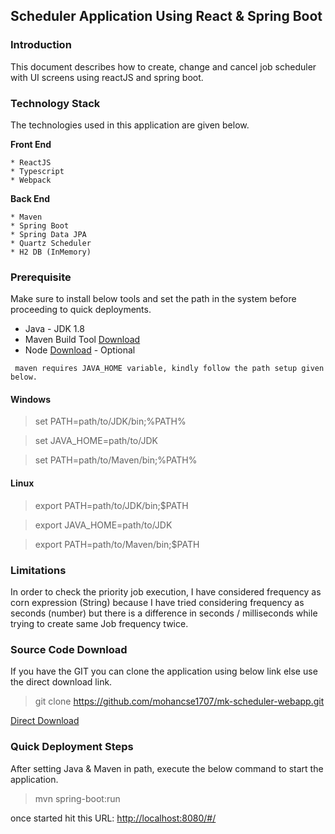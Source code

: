 ## Scheduler Application Using React & Spring Boot

### Introduction

This document describes how to create, change and cancel job scheduler with UI screens using reactJS and spring boot.

### Technology Stack

The technologies used in this application are given below. 

   **Front End**

    * ReactJS 
    * Typescript
    * Webpack

   **Back End**

    * Maven
    * Spring Boot
    * Spring Data JPA
    * Quartz Scheduler
    * H2 DB (InMemory)
    
### Prerequisite

Make sure to install below tools and set the path in the system before proceeding to quick deployments.

* Java - JDK 1.8
* Maven Build Tool [Download][Maven]
* Node [Download][Node] - Optional

``` maven requires JAVA_HOME variable, kindly follow the path setup given below.```

#### Windows

> set PATH=path/to/JDK/bin;%PATH%

> set JAVA_HOME=path/to/JDK

> set PATH=path/to/Maven/bin;%PATH%

#### Linux

> export PATH=path/to/JDK/bin;$PATH

> export JAVA_HOME=path/to/JDK

> export PATH=path/to/Maven/bin;$PATH

### Limitations 

In order to check the priority job execution, I have considered frequency as corn expression (String) because I have tried considering frequency as seconds (number) but there is a difference in seconds / milliseconds while trying to create same Job frequency twice.  

### Source Code Download

If you have the GIT you can clone the application using below link else use the direct download link. 

> git clone https://github.com/mohancse1707/mk-scheduler-webapp.git

[Direct Download][Direct Download]

### Quick Deployment Steps

After setting Java & Maven in path, execute the below command to start the application.

> mvn spring-boot:run

once started hit this URL: [http://localhost:8080/#/](http://localhost:8080/#/) 


[Direct Download]: https://github.com/mohancse1707/mk-scheduler-webapp/archive/master.zip
[Maven]:https://repo.maven.apache.org/maven2/org/apache/maven/apache-maven/3.5.4/apache-maven-3.5.4-bin.zip
[Node]:https://nodejs.org/download/release/v10.15.3/



